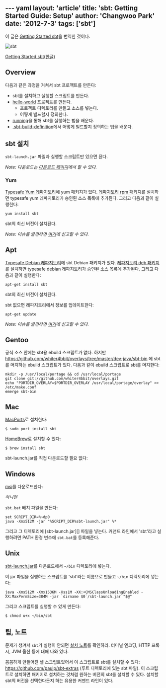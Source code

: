 --- yaml
layout: 'article'
title: 'sbt: Getting Started Guide: Setup'
author: 'Changwoo Park'
date: '2012-7-3'
tags: ['sbt']
---

이 글은 [Getting Started sbt][orig-getting-started]을 번역한 것이다. 

![sbt](/articles/2012/sbt/sbt.png)

[Getting Started sbt(한글)][getting-started]

## Overview

다음과 같은 과정을 거쳐서 sbt 프로젝트를 만든다:

 - sbt를 설치하고 실행할 스크립트를 만든다.
 - [hello-world][] 프로젝트를 만든다.
   - 프로젝트 디렉토리를 만들고 소스를 넣는다.
   - 어떻게 빌드할지 정의한다.
 - [running][]을 통해 sbt를 실행하는 법을 배운다.
 - [.sbt-build-definition][]에서 어떻게 빌드할지 정의하는 법을 배운다.

## sbt 설치

`sbt-launch.jar` 파일과 실행할 스크립트만 있으면 된다.

*Note: 다운로드는 [다운로드 페이지](http://www.scala-sbt.org/download.html)에서 할 수 있다.*

### Yum

[Typesafe Yum 레파지토리](http://rpm.typesafe.com)에 yum 패키지가 있다. [레파지토리 rpm 패키지](http://rpm.typesafe.com/typesafe-repo-2.0.0-1.noarch.rpm)를 설치하면 typesafe yum 레파지토리가 승인된 소스 목록에 추가된다. 그리고 다음과 같이 실행한다:

    yum install sbt

sbt의 최신 버전이 설치된다.

*Note: 이슈를 발견하면 [여기](https://github.com/sbt/sbt-launcher-package/issues)에 신고할 수 있다.*

## Apt

[Typesafe Debian 레파지토리](http://apt.typesafe.com)에 sbt Debian 패키지가 있다. [레파지토리 deb 패키지](http://apt.typesafe.com/repo-deb-build-0002.deb)를 설치하면 typesafe debian 레파지토리가 승인된 소스 목록에 추가된다. 그리고 다음과 같이 실행한다:

    apt-get install sbt

sbt의 최신 버전이 설치된다.

sbt 없으면 레파지토리에서 정보를 업데이트한다:

    apt-get update

*Note: 이슈를 발견하면 [여기](https://github.com/sbt/sbt-launcher-package/issues)에 신고할 수 있다.*

## Gentoo

공식 소스 안에는 sbt용 ebuild 스크립트가 없다. 하지만 https://github.com/whiter4bbit/overlays/tree/master/dev-java/sbt-bin 에 sbt를 머지하는 ebuild 스크립트가 있다. 다음과 같이 ebuild 스크립트로 sbt를 머지한다:

    mkdir -p /usr/local/portage && cd /usr/local/portage
    git clone git://github.com/whiter4bbit/overlays.git
    echo "PORTDIR_OVERLAY=$PORTDIR_OVERLAY /usr/local/portage/overlay" >> /etc/make.conf
    emerge sbt-bin

## Mac

[MacPorts](http://macports.org/)로 설치한다:

    $ sudo port install sbt

[HomeBrew](http://mxcl.github.com/homebrew/)로 설치할 수 있다:

    $ brew install sbt

sbt-launch.jar를 직접 다운로드할 필요 없다:

## Windows

[msi](http://scalasbt.artifactoryonline.com/scalasbt/sbt-native-packages/org/scala-sbt/sbt-launcher/0.11.3/sbt.msi)를 다운로드한다:

*아니면*

`sbt.bat` 배치 파일을 만든다:

    set SCRIPT_DIR=%~dp0
    java -Xmx512M -jar "%SCRIPT_DIR%sbt-launch.jar" %*

그리고 그 디렉토리에 [sbt-launch.jar][] 파일을 넣는다. 커맨드 라인에서 'sbt'라고 실행하려면 PATH 환경 변수에 `sbt.bat`를 등록해준다.

## Unix

[sbt-launch.jar](http://typesafe.artifactoryonline.com/typesafe/ivy-releases/org.scala-sbt/sbt-launch/0.11.3-2/sbt-launch.jar)를 다운로드해서 `~/bin` 디렉토리에 넣는다.

이 jar 파일을 실행하는 스크립트를 'sbt'라는 이름으로 만들고 `~/bin` 디렉토리에 넣는다:

    java -Xms512M -Xmx1536M -Xss1M -XX:+CMSClassUnloadingEnabled -XX:MaxPermSize=384M -jar `dirname $0`/sbt-launch.jar "$@"

그리고 스크립트를 실행할 수 있게 만든다:

    $ chmod u+x ~/bin/sbt

## 팁, 노트

문제가 생겨서 `sbt`가 실행이 안되면 [설치 노트][setup-note]를 확인하라. 터미널 엔코딩, HTTP 프록시, JVM 옵션 등에 대해 나와 있다.

꼼꼼하게 만들어진 쉘 스크립트있어서 이 스크립트로 sbt를 설치할 수 있다: https://github.com/paulp/sbt-extras (루트 디렉토리에 있는 sbt 파일). 이 스크립트로 설치하면 패키지로 설치하는 것처럼 원하는 버전의 sbt를 설치할 수 있다. 설치할 sbt의 버전을 선택한다든지 하는 유용한 커맨드 라인이 있다.

[setup-note]: https://github.com/harrah/xsbt/wiki/Setup-Notes

[orig-getting-started]: https://github.com/harrah/xsbt/wiki/Getting-Started-Welcome
[orig-setup]: https://github.com/harrah/xsbt/wiki/Getting-Started-Setup
[orig-hello-world]: https://github.com/harrah/xsbt/wiki/Getting-Started-Hello
[orig-directory-layout]: https://github.com/harrah/xsbt/wiki/Getting-Started-Directories
[orig-running]: https://github.com/harrah/xsbt/wiki/Getting-Started-Running
[orig-.sbt-build-definition]: https://github.com/harrah/xsbt/wiki/Getting-Started-Basic-Def
[orig-scopes]: https://github.com/harrah/xsbt/wiki/Getting-Started-Scopes
[orig-more-about-settings]: https://github.com/harrah/xsbt/wiki/Getting-Started-More-About-Settings
[orig-library-dependencies]: https://github.com/harrah/xsbt/wiki/Getting-Started-Library-Dependencies
[orig-.scala-build-definition]: https://github.com/harrah/xsbt/wiki/Getting-Started-Full-Def
[orig-using-plugins]: https://github.com/harrah/xsbt/wiki/Getting-Started-Using-Plugins
[orig-multi-project-builds]: https://github.com/harrah/xsbt/wiki/Getting-Started-Multi-Project
[orig-custom-settings-and-tasks]: https://github.com/harrah/xsbt/wiki/Getting-Started-Custom-Settings
[orig-summary]: https://github.com/harrah/xsbt/wiki/Getting-Started-Summary

[getting-started]: /articles/2012/sbt-getting-started.html
[setup]: /articles/2012/sbt-getting-started-setup.html
[hello-world]: /articles/2012/sbt-getting-started-hello.html
[directory-layout]: /articles/2012/sbt-getting-started-directory-layout.html
[running]: /articles/2012/sbt-getting-started-running.html
[.sbt-build-definition]: /articles/2012/sbt-getting-started-sbt-build-definition.html
[scopes]: /articles/2012/sbt-getting-started-scopes.html
[more-about-settings]: /articles/2012/sbt-getting-started-more-about-settings.html
[library-dependencies]: /articles/2012/sbt-getting-started-library-dependencies.html
[.scala-build-definition]: /articles/2012/sbt-getting-started-scala-build-definition.html
[using-plugins]: /articles/2012/sbt-getting-started-using-plugins.html
[multi-project-builds]: /articles/2012/sbt-getting-started-multi-project-builds.html
[custom-settings-and-tasks]: /articles/2012/sbt-getting-started-custom-settings-and-tasks.html
[summary]: /articles/2012/sbt-getting-started-summary.html

